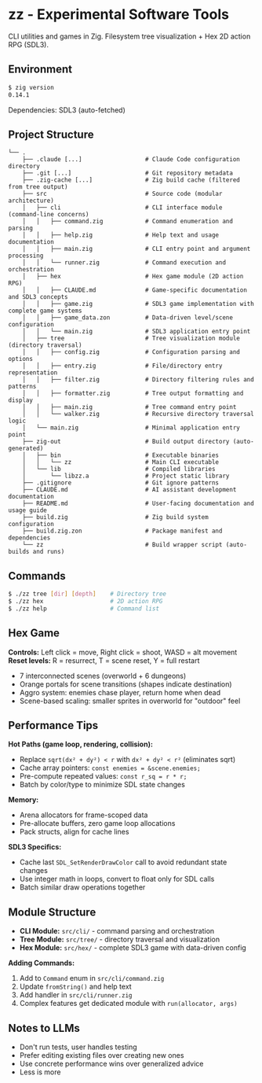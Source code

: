 # zz - Experimental Software Tools

CLI utilities and games in Zig. Filesystem tree visualization + Hex 2D action RPG (SDL3).

## Environment

```bash
$ zig version
0.14.1
```

Dependencies: SDL3 (auto-fetched)

## Project Structure

```
└── .
    ├── .claude [...]                  # Claude Code configuration directory
    ├── .git [...]                     # Git repository metadata
    ├── .zig-cache [...]               # Zig build cache (filtered from tree output)
    ├── src                            # Source code (modular architecture)
    │   ├── cli                        # CLI interface module (command-line concerns)
    │   │   ├── command.zig            # Command enumeration and parsing
    │   │   ├── help.zig               # Help text and usage documentation
    │   │   ├── main.zig               # CLI entry point and argument processing
    │   │   └── runner.zig             # Command execution and orchestration
    │   ├── hex                        # Hex game module (2D action RPG)
    │   │   ├── CLAUDE.md              # Game-specific documentation and SDL3 concepts  
    │   │   ├── game.zig               # SDL3 game implementation with complete game systems
    │   │   ├── game_data.zon          # Data-driven level/scene configuration
    │   │   └── main.zig               # SDL3 application entry point
    │   ├── tree                       # Tree visualization module (directory traversal)
    │   │   ├── config.zig             # Configuration parsing and options
    │   │   ├── entry.zig              # File/directory entry representation
    │   │   ├── filter.zig             # Directory filtering rules and patterns
    │   │   ├── formatter.zig          # Tree output formatting and display
    │   │   ├── main.zig               # Tree command entry point
    │   │   └── walker.zig             # Recursive directory traversal logic
    │   └── main.zig                   # Minimal application entry point
    ├── zig-out                        # Build output directory (auto-generated)
    │   ├── bin                        # Executable binaries
    │   │   └── zz                     # Main CLI executable
    │   └── lib                        # Compiled libraries
    │       └── libzz.a                # Project static library
    ├── .gitignore                     # Git ignore patterns
    ├── CLAUDE.md                      # AI assistant development documentation
    ├── README.md                      # User-facing documentation and usage guide
    ├── build.zig                      # Zig build system configuration
    ├── build.zig.zon                  # Package manifest and dependencies
    └── zz                             # Build wrapper script (auto-builds and runs)
```

## Commands

```bash
$ ./zz tree [dir] [depth]    # Directory tree
$ ./zz hex                   # 2D action RPG
$ ./zz help                  # Command list
```

## Hex Game

**Controls:** Left click = move, Right click = shoot, WASD = alt movement  
**Reset levels:** R = resurrect, T = scene reset, Y = full restart

- 7 interconnected scenes (overworld + 6 dungeons)
- Orange portals for scene transitions (shapes indicate destination)
- Aggro system: enemies chase player, return home when dead
- Scene-based scaling: smaller sprites in overworld for "outdoor" feel

## Performance Tips

**Hot Paths (game loop, rendering, collision):**
- Replace `sqrt(dx² + dy²) < r` with `dx² + dy² < r²` (eliminates sqrt)
- Cache array pointers: `const enemies = &scene.enemies;`
- Pre-compute repeated values: `const r_sq = r * r;`
- Batch by color/type to minimize SDL state changes

**Memory:**
- Arena allocators for frame-scoped data
- Pre-allocate buffers, zero game loop allocations
- Pack structs, align for cache lines

**SDL3 Specifics:**
- Cache last `SDL_SetRenderDrawColor` call to avoid redundant state changes
- Use integer math in loops, convert to float only for SDL calls
- Batch similar draw operations together

## Module Structure

- **CLI Module:** `src/cli/` - command parsing and orchestration
- **Tree Module:** `src/tree/` - directory traversal and visualization  
- **Hex Module:** `src/hex/` - complete SDL3 game with data-driven config

**Adding Commands:**
1. Add to `Command` enum in `src/cli/command.zig`
2. Update `fromString()` and help text
3. Add handler in `src/cli/runner.zig`
4. Complex features get dedicated module with `run(allocator, args)`

## Notes to LLMs

- Don't run tests, user handles testing
- Prefer editing existing files over creating new ones
- Use concrete performance wins over generalized advice
- Less is more